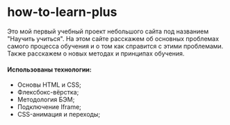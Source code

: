 # how-to-learn-plus

Это мой первый учебный проект небольшого сайта под названием "Научить учиться".
На этом сайте расскажем об основных проблемах самого процесса обучения и о том как справится с этими проблемами. Также расскажем о новых методах и принципах обучения.

#### Использованы технологии:
- Основы HTML и CSS;
- Флексбокс-вёрстка;
- Методология БЭМ;
- Подключение Iframe;
- CSS-анимация и переходы;

